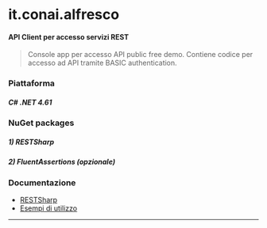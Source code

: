 # it.conai.alfresco

#### API Client per accesso servizi REST

> Console app per accesso API public free demo. 
> Contiene codice per accesso ad API tramite BASIC authentication.

### Piattaforma

##### C# .NET 4.61

### NuGet packages 

##### 1) RESTSharp 

##### 2) FluentAssertions (opzionale)

### Documentazione

- [RESTSharp](https://restsharp.dev/)
- [Esempi di utilizzo](https://github.com/restsharp/RestSharp/tree/dev/test/RestSharp.Tests) 

-----

